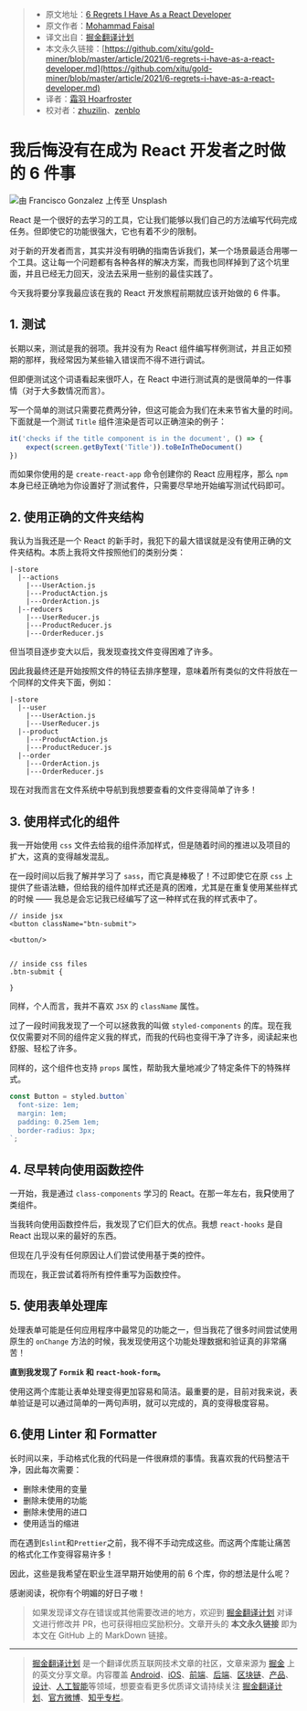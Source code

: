 > * 原文地址：[6 Regrets I Have As a React Developer](https://medium.com/better-programming/6-regrets-i-have-as-a-react-developer-52e95a8ff8a4)
> * 原文作者：[Mohammad Faisal](https://medium.com/@56faisal)
> * 译文出自：[掘金翻译计划](https://github.com/xitu/gold-miner)
> * 本文永久链接：[https://github.com/xitu/gold-miner/blob/master/article/2021/6-regrets-i-have-as-a-react-developer.md](https://github.com/xitu/gold-miner/blob/master/article/2021/6-regrets-i-have-as-a-react-developer.md)
> * 译者：[霜羽 Hoarfroster](https://github.com/PassionPenguin)
> * 校对者：[zhuzilin](https://github.com/zhuzilin)、[zenblo](https://github.com/zenblo)

# 我后悔没有在成为 React 开发者之时做的 6 件事

![由 [Francisco Gonzalez](https://unsplash.com/@franciscoegonzalez?utm_source=unsplash&utm_medium=referral&utm_content=creditCopyText) 上传至 [Unsplash](https://unsplash.com/s/photos/sadness?utm_source=unsplash&utm_medium=referral&utm_content=creditCopyText)](https://cdn-images-1.medium.com/max/8396/1*b_I4LDS0bICAcnC1bdOM2g.jpeg)

React 是一个很好的去学习的工具，它让我们能够以我们自己的方法编写代码完成任务。但即使它的功能很强大，它也有着不少的限制。

对于新的开发者而言，其实并没有明确的指南告诉我们，某一个场景最适合用哪一个工具。这让每一个问题都有各种各样的解决方案，而我也同样掉到了这个坑里面，并且已经无力回天，没法去采用一些别的最佳实践了。

今天我将要分享我最应该在我的 React 开发旅程前期就应该开始做的 6 件事。

## 1. 测试

长期以来，测试是我的弱项。我并没有为 React 组件编写样例测试，并且正如预期的那样，我经常因为某些输入错误而不得不进行调试。

但即便测试这个词语看起来很吓人，在 React 中进行测试真的是很简单的一件事情（对于大多数情况而言）。

写一个简单的测试只需要花费两分钟，但这可能会为我们在未来节省大量的时间。下面就是一个测试 `Title` 组件渲染是否可以正确渲染的例子：

```js
it('checks if the title component is in the document', () => {
    expect(screen.getByText('Title')).toBeInTheDocument()
})
```

而如果你使用的是 `create-react-app` 命令创建你的 React 应用程序，那么 `npm` 本身已经正确地为你设置好了测试套件，只需要尽早地开始编写测试代码即可。

## 2. 使用正确的文件夹结构

我认为当我还是一个 React 的新手时，我犯下的最大错误就是没有使用正确的文件夹结构。本质上我将文件按照他们的类别分类：

```
|-store
  |--actions
    |---UserAction.js
    |---ProductAction.js
    |---OrderAction.js
  |--reducers
    |---UserReducer.js
    |---ProductReducer.js
    |---OrderReducer.js
```

但当项目逐步变大以后，我发现查找文件变得困难了许多。

因此我最终还是开始按照文件的特征去排序整理，意味着所有类似的文件将放在一个同样的文件夹下面，例如：

```
|-store
  |--user
    |---UserAction.js
    |---UserReducer.js
  |--product    
    |---ProductAction.js
    |---ProductReducer.js
  |--order    
    |---OrderAction.js
    |---OrderReducer.js
```

现在对我而言在文件系统中导航到我想要查看的文件变得简单了许多！

## 3. 使用样式化的组件

我一开始使用 `css` 文件去给我的组件添加样式，但是随着时间的推进以及项目的扩大，这真的变得越发混乱。

在一段时间以后我了解并学习了 `sass`，而它真是棒极了！不过即使它在原 `css` 上提供了些语法糖，但给我的组件加样式还是真的困难，尤其是在重复使用某些样式的时候 —— 我总是会忘记我已经编写了这一种样式在我的样式表中了。

```
// inside jsx
<button className="btn-submit">

<button/>


// inside css files
.btn-submit {

}
```

同样，个人而言，我并不喜欢 `JSX` 的 `className` 属性。

过了一段时间我发现了一个可以拯救我的叫做 `styled-components` 的库。现在我仅仅需要对不同的组件定义我的样式，而我的代码也变得干净了许多，阅读起来也舒服、轻松了许多。

同样的，这个组件也支持 `props` 属性，帮助我大量地减少了特定条件下的特殊样式。

```jsx
const Button = styled.button`
  font-size: 1em;
  margin: 1em;
  padding: 0.25em 1em;
  border-radius: 3px;
`;
```

## 4. 尽早转向使用函数控件

一开始，我是通过 `class-components` 学习的 React。在那一年左右，我**只**使用了类组件。

当我转向使用函数控件后，我发现了它们巨大的优点。我想 `react-hooks` 是自 React 出现以来的最好的东西。

但现在几乎没有任何原因让人们尝试使用基于类的控件。

而现在，我正尝试着将所有控件重写为函数控件。

## 5. 使用表单处理库

处理表单可能是任何应用程序中最常见的功能之一，但当我花了很多时间尝试使用原生的 `onChange` 方法的时候，我发现使用这个功能处理数据和验证真的非常痛苦！

**直到我发现了 `Formik` 和 `react-hook-form`。**

使用这两个库能让表单处理变得更加容易和简洁。最重要的是，目前对我来说，表单验证是可以通过简单的一两句声明，就可以完成的，真的变得极度容易。

## 6.使用 Linter 和 Formatter

长时间以来，手动格式化我的代码是一件很麻烦的事情。我喜欢我的代码整洁干净，因此每次需要：

* 删除未使用的变量
* 删除未使用的功能
* 删除未使用的进口
* 使用适当的缩进

而在遇到`Eslint`和`Prettier`之前，我不得不手动完成这些。而这两个库能让痛苦的格式化工作变得容易许多！

因此，这些是我希望在职业生涯早期开始使用的前 6 个库，你的想法是什么呢？

感谢阅读，祝你有个明媚的好日子嗷！

> 如果发现译文存在错误或其他需要改进的地方，欢迎到 [掘金翻译计划](https://github.com/xitu/gold-miner) 对译文进行修改并 PR，也可获得相应奖励积分。文章开头的 **本文永久链接** 即为本文在 GitHub 上的 MarkDown 链接。

---

> [掘金翻译计划](https://github.com/xitu/gold-miner) 是一个翻译优质互联网技术文章的社区，文章来源为 [掘金](https://juejin.im) 上的英文分享文章。内容覆盖 [Android](https://github.com/xitu/gold-miner#android)、[iOS](https://github.com/xitu/gold-miner#ios)、[前端](https://github.com/xitu/gold-miner#前端)、[后端](https://github.com/xitu/gold-miner#后端)、[区块链](https://github.com/xitu/gold-miner#区块链)、[产品](https://github.com/xitu/gold-miner#产品)、[设计](https://github.com/xitu/gold-miner#设计)、[人工智能](https://github.com/xitu/gold-miner#人工智能)等领域，想要查看更多优质译文请持续关注 [掘金翻译计划](https://github.com/xitu/gold-miner)、[官方微博](http://weibo.com/juejinfanyi)、[知乎专栏](https://zhuanlan.zhihu.com/juejinfanyi)。
